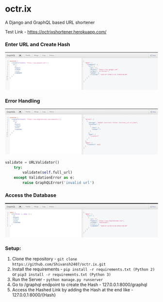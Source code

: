 # octr.ix
A Django and GraphQL based URL shortener 

Test Link - https://octrixshortener.herokuapp.com/

### Enter URL and Create Hash
![URLHash](https://github.com/Shivansh2407/octr.ix/blob/master/URLshortened.PNG)

### Error Handling
![DuplicateLink](https://github.com/Shivansh2407/octr.ix/blob/master/Error%20Handling.PNG)

```python
validate = URLValidator()
    try:
        validate(self.full_url)
    except ValidationError as e:
        raise GraphQLError('invalid url')
 ```
 
### Access the Database
![AccessData](https://github.com/Shivansh2407/octr.ix/blob/master/AccessData.PNG)

### Setup:
1. Clone the repository - `git clone https://github.com/Shivansh2407/octr.ix.git`
2. Install the requirements - `pip install -r requirements.txt (Python 2)` or `pip3 install -r requirements.txt (Python 3)`
3. Run the Server - `python manage.py runserver`
4. Go to /graphql endpoint to create the Hash - 127.0.0.1:8000/graphql
5. Access the Hashed Link by adding the Hash at the end like - 127.0.0.1:8000/{Hash}
